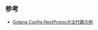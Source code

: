 ## 参考

- [Golang Config.NextProtos方法代碼示例](https://vimsky.com/zh-tw/examples/detail/golang-ex-crypto.tls-Config-NextProtos-method.html)
